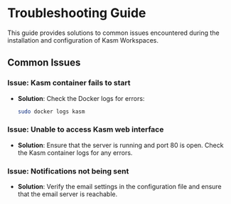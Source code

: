 # Troubleshooting Guide

This guide provides solutions to common issues encountered during the installation and configuration of Kasm Workspaces.

## Common Issues

### Issue: Kasm container fails to start

- **Solution**: Check the Docker logs for errors:
    ```bash
    sudo docker logs kasm
    ```

### Issue: Unable to access Kasm web interface

- **Solution**: Ensure that the server is running and port 80 is open. Check the Kasm container logs for any errors.

### Issue: Notifications not being sent

- **Solution**: Verify the email settings in the configuration file and ensure that the email server is reachable.
